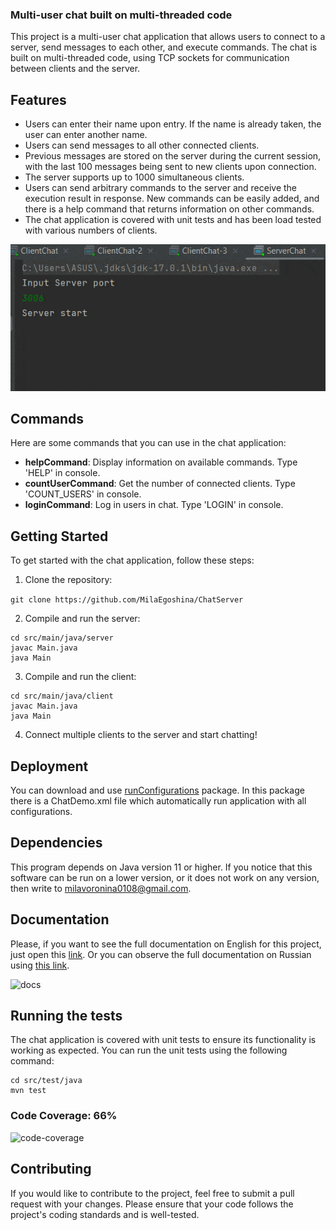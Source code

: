 ### Multi-user chat built on multi-threaded code

This project is a multi-user chat application that allows users to connect to a server, send messages to each other, and execute commands. The chat is built on multi-threaded code, using TCP sockets for communication between clients and the server.

## Features

- Users can enter their name upon entry. If the name is already taken, the user can enter another name.
- Users can send messages to all other connected clients.
- Previous messages are stored on the server during the current session, with the last 100 messages being sent to new clients upon connection.
- The server supports up to 1000 simultaneous clients.
- Users can send arbitrary commands to the server and receive the execution result in response. New commands can be easily added, and there is a help command that returns information on other commands.
- The chat application is covered with unit tests and has been load tested with various numbers of clients.

![usage](images/usage.gif)


## Commands

Here are some commands that you can use in the chat application:

- **helpCommand**: Display information on available commands. Type 'HELP' in console.
- **countUserCommand**: Get the number of connected clients. Type 'COUNT_USERS' in console.
- **loginCommand**: Log in users in chat. Type 'LOGIN' in console.

## Getting Started

To get started with the chat application, follow these steps:

1. Clone the repository:

```git clone https://github.com/MilaEgoshina/ChatServer```

2. Compile and run the server:

```
cd src/main/java/server
javac Main.java
java Main
```

3. Compile and run the client:

```
cd src/main/java/client
javac Main.java
java Main
```

4. Connect multiple clients to the server and start chatting!

## Deployment

You can download and use [runConfigurations](https://github.com/MilaEgoshina/ChatServer/tree/main/runConfigurations) package. In this package there is a ChatDemo.xml file which automatically run application with all configurations.

## Dependencies

This program depends on Java version 11 or higher. If you notice that this software can be run on a lower version, or it does not work on any version, then write to milavoronina0108@gmail.com.

## Documentation

Please, if you want to see the full documentation on English for this project, just open this [link](https://milaegoshina.github.io/ChatServer/). Or you can observe the full documentation on Russian using [this link](https://github.com/MilaEgoshina/ChatServer/blob/main/docs_ru/index.md).

![docs](images/docs.jpg)

## Running the tests

The chat application is covered with unit tests to ensure its functionality is working as expected. You can run the unit tests using the following command:

```
cd src/test/java
mvn test
```
### Code Coverage: 66%

![code-coverage](images/coverage.jpg)

## Contributing

If you would like to contribute to the project, feel free to submit a pull request with your changes. Please ensure that your code follows the project's coding standards and is well-tested.